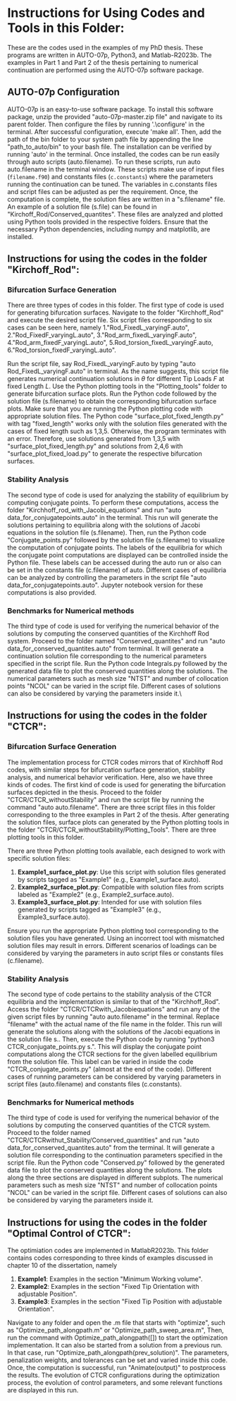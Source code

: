 # Instructions for Using Codes and Tools in this Folder:
These are the codes used in the examples of my PhD thesis. These programs are written in AUTO-07p, Python3, and Matlab-R2023b. The examples in Part 1 and Part 2 of the thesis pertaining to numerical continuation are performed using the AUTO-07p software package. 

## AUTO-07p Configuration

AUTO-07p is an easy-to-use software package. To install this software package, unzip the provided "auto-07p-master.zip file" and navigate to its parent folder. Then configure the files by running '.\configure' in the terminal. After successful configuration, execute 'make all'. Then, add the path of the bin folder to your system path file by appending the line "path_to_auto/bin" to your bash file. The installation can be verified by running 'auto' in the terminal. Once installed, the codes can be run easily through auto scripts (auto.filename). To run these scripts, run auto auto.filename in the terminal window. These scripts make use of input files (`filename.f90`) and constants files (`c.constants`) where the parameters running the continuation can be tuned. The variables in c.constants files and script files can be adjusted as per the requirement. Once, the computation is complete, the solution files are written in a "s.filename" file. An example of a solution file (s.file) can be found in "Kirchoff_Rod/Conserved_quantites".  These files are analyzed and plotted using Python tools provided in the respective folders. Ensure that the necessary Python dependencies, including numpy and matplotlib, are installed.

## Instructions for using the codes in the folder "Kirchoff_Rod": 

### Bifurcation Surface Generation

There are three types of codes in this folder. The first type of code is used for generating bifurcation surfaces. Navigate to the folder "Kirchhoff_Rod" and execute the desired script file. Six script files corresponding to six cases can be seen here, namely 1."Rod_FixedL_varyingF.auto", 2."Rod_FixedF_varyingL.auto", 3."Rod_arm_fixedL_varyingF.auto", 4."Rod_arm_fixedF_varyingL.auto", 5.Rod_torsion_fixedL_varyingF.auto, 6."Rod_torsion_fixedF_varyingL.auto".

Run the script file, say Rod_FixedL_varyingF.auto by typing "auto Rod_FixedL_varyingF.auto" in terminal. As the name suggests, this script file generates numerical continuation solutions in $\theta$ for different Tip Loads $F$ at fixed Length $L$. Use the Python plotting tools in the "Plotting_tools" folder to generate bifurcation surface plots. Run the Python code followed by the solution file (s.filename) to obtain the corresponding bifurcation surface plots. Make sure that you are running the Python plotting code with appropriate solution files. The Python code "surface_plot_fixed_length.py" with tag "fixed_length" works only with the solution files generated with the cases of fixed length such as 1,3,5. Otherwise, the program terminates with an error. Therefore, use solutions generated from 1,3,5 with "surface_plot_fixed_length.py" and solutions from 2,4,6
with "surface_plot_fixed_load.py" to generate the respective bifurcation surfaces.

### Stability Analysis

The second type of code is used for analyzing the stability of equilibrium by computing conjugate points. To perform these computations, access the folder "Kirchhoff_rod_with_Jacobi_equations" and run "auto data_for_conjugatepoints.auto" in the terminal. This run will generate the solutions pertaining to equilibria along with the solutions of Jacobi equations in the solution file (s.filename). Then, run the Python code "Conjugate_points.py" followed by the solution file (s.filename) to visualize the computation of conjugate points. The labels of the equilibria for which the conjugate point computations are displayed can be controlled inside the Python file. These labels can be accessed during the auto run or also can be set in the constants file (c.filename) of auto. Different cases of equilibria can be analyzed by controlling the parameters in the script file "auto data_for_conjugatepoints.auto". Jupyter notebook version for these computations is also provided.

### Benchmarks for Numerical methods 

The third type of code is used for verifying the numerical behavior of the solutions by computing the conserved quantities of the Kirchhoff Rod system. Proceed to the folder named "Conserved_quantites" and run "auto data_for_conserved_quantites.auto" from terminal. It will generate a continuation solution file corresponding to the numerical parameters specified in the script file. Run the Python code Integrals.py followed by the generated data file to plot the conserved quantities along the solutions. The numerical parameters such as mesh size "NTST" and number of collocation points "NCOL" can be varied in the script file. Different cases of solutions can also be considered by varying the parameters inside it.\\

## Instructions for using the codes in the folder "CTCR":

### Bifurcation Surface Generation

The implementation process for CTCR codes mirrors that of Kirchhoff Rod codes, with similar steps for bifurcation surface generation, stability analysis, and numerical behavior verification. Here, also we have three kinds of codes. The first kind of code is used for generating the bifurcation surfaces depicted in the thesis. Proceed to the folder "CTCR/CTCR_withoutStability" and run the script file by running the command "auto auto.filename". There are three script files in this folder corresponding to the three examples in Part 2 of the thesis. After generating the solution files, surface plots can generated by the Python plotting tools in the folder "CTCR/CTCR_withoutStability/Plotting_Tools". There are three plotting tools in this folder. 

There are three Python plotting tools available, each designed to work with specific solution files:

1. **Example1_surface_plot.py**: Use this script with solution files generated by scripts tagged as "Example1" (e.g., Example1_surface.auto).
2. **Example2_surface_plot.py**: Compatible with solution files from scripts labeled as "Example2" (e.g., Example2_surface.auto).
3. **Example3_surface_plot.py**: Intended for use with solution files generated by scripts tagged as "Example3" (e.g., Example3_surface.auto).

Ensure you run the appropriate Python plotting tool corresponding to the solution files you have generated. Using an incorrect tool with mismatched solution files may result in errors. Different scenarios of loadings can be considered by varying the parameters in auto script files or constants files (c.filename).

### Stability Analysis

The second type of code pertains to the stability analysis of the CTCR equilibria and the implementation is similar to that of the "Kirchhoff_Rod". Access the folder "CTCR/CTCRwith_Jacobiequations" and run any of the given script files by running "auto auto.filename" in the terminal. Replace "filename" with the actual name of the file name in the folder. This run will generate the solutions along with the solutions of the Jacobi equations in the solution file  s.<filename>. Then, execute the Python code by running "python3 CTCR_conjugate_points.py s.<filename>". This will display the conjugate point computations along the CTCR sections for the given labelled equilibrium from the solution file. This label can be varied in inside the code "CTCR_conjugate_points.py" (almost at the end of the code). Different cases of running parameters can be considered by varying parameters in script files (auto.filename) and constants files (c.constants).

### Benchmarks for Numerical methods 

The third type of code is used for verifying the numerical behavior of the solutions by computing the conserved quantities of the CTCR system. Proceed to the folder named "CTCR/CTCRwithut_Stability/Conserved_quantities" and run "auto data_for_conserved_quantites.auto" from the terminal. It will generate a solution file corresponding to the continuation parameters specified in the script file. Run the Python code "Conserved.py" followed by the generated data file to plot the conserved quantities along the solutions. The plots along the three sections are displayed in different subplots. The numerical parameters such as mesh size "NTST" and number of collocation points "NCOL" can be varied in the script file. Different cases of solutions can also be considered by varying the parameters inside it.

## Instructions for using the codes in the folder "Optimal Control of CTCR":

The optimiation codes are implemented in MatlabR2023b. This folder contains codes corresponding to three kinds of examples discussed in chapter 10 of the dissertation, namely

1. **Example1**: Examples in the section "Minimum Working volume".
2. **Example2**: Examples in the section "Fixed Tip Orientation with adjustable Position".
3. **Example3**: Examples in the section "Fixed Tip Position with adjustable Orientation".

Navigate to any folder and open the .m file that starts with "optimize", such as "Optimize_path_alongpath.m" or "Optimize_path_sweep_area.m", Then, run the command with Optimize_path_alongpath([]) to start the optimization implementation. It can also be started from a solution from a previous run. In that case, run "Optimize_path_alongpath(prev_solution)". The parameters, penalization weights, and tolerances can be set and varied inside this code. Once, the computation is successful, run "Animate(output)" to postprocess the results. The evolution of CTCR configurations during the optimization process, the evolution of control parameters, and some relevant functions are displayed in this run. 
